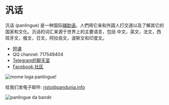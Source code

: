 汎话
========

汎话 (panlingue) 是一种国际[辅助语](https://zh.wikipedia.org/wiki/%E4%BA%BA%E5%B7%A5%E8%AA%9E%E8%A8%80)。人們用它来和外国人打交道以及了解其它的国家和文化。汎话的词汇来源于世界上的主要语言，包括 中文，英文，法文，西班牙文，俄文，日文，阿拉伯文，波斯文和印度文。

- [短课](http://www.pandunia.info/panlingue/mini_darse.html)
- QQ channel: 717549404
- [Telegram的聊天室](https://t.me/joinchat/AAAAAEPVsifmS6xRLAlxVA)
- [Facebook 社区](http://www.facebook.com/groups/panlingue)

![](http://www.pandunia.info/grafe/mome_loga_panlingue.png "mome loga panlingue!")

给我们发电子邮件: risto@pandunia.info

![](http://www.pandunia.info/bandir/bandera2016.png "panlingue da bandir")




